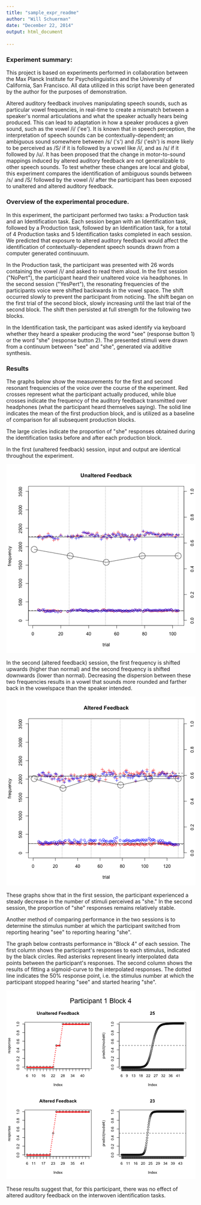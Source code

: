 ```yaml
---
title: "sample_expr_readme"
author: "Will Schuerman"
date: "December 22, 2014"
output: html_document

---
```


### Experiment summary:

This project is based on experiments performed in collaboration between the Max Planck Institute for Psycholinguistics and the University of California, San Francisco. All data utilized in this script have been generated by the author for the purposes of demonstration. 

Altered auditory feedback involves manipulating speech sounds, such as particular vowel frequencies, in real-time to create a mismatch between a speaker's normal articulations and what the speaker actually hears being produced. This can lead to adaptation in how a speaker produces a given sound, such as the vowel /i/ ('ee'). It is known that in speech perception, the interpretation of speech sounds can be contextually-dependent; an ambiguous sound somewhere between /s/ ('s') and /S/ ('esh') is more likely to be perceived as /S/ if it is followed by a vowel like /i/, and as /s/ if it followed by /u/. It has been proposed that the change in motor-to-sound mappings induced by altered auditory feedback are not generalizable to other speech sounds. To test whether these changes are local and global, this experiment compares the identification of ambiguous sounds between /s/ and /S/ followed by the vowel /i/ after the participant has been exposed to unaltered and altered auditory feedback.

### Overview of the experimental procedure.
In this experiment, the participant performed two tasks: a Production task and an Identification task. Each session began with an Identification task, followed by a Production task, followed by an Identification task, for a total of 4 Production tasks and 5 Identification tasks completed in each session. We predicted that exposure to altered auditory feedback would affect the identification of contextually-dependent speech sounds drawn from a computer generated continuuum. 

In the Production task, the participant was presented with 26 words containing the vowel /i/ and asked to read them aloud. In the first session ("NoPert"), the participant heard their unaltered voice via headphones. In the second session ("YesPert"), the resonating frequencies of the participants voice were shifted backwards in the vowel space. The shift occurred slowly to prevent the participant from noticing. The shift began on the first trial of the second block, slowly increasing until the last trial of the second block. The shift then persisted at full strength for the following two blocks.

In the Identification task, the participant was asked identify via keyboard whether they heard a speaker producing the word "see" (response button 1) or the word "she" (response button 2). The presented stimuli were drawn from a continuum between "see" and "she", generated via additive synthesis. 

### Results

The graphs below show the measurements for the first and second resonant frequencies of the voice over the course of the experiment. Red crosses represent what the participant actually produced, while blue crosses indicate the frequency of the auditory feedback transmitted over headphones (what the participant heard themselves saying). The solid line indicates the mean of the first production block, and is utilized as a baseline of comparison for all subsequent production blocks.

The large circles indicate the proportion of "she" responses obtained during the identification tasks before and after each production block. 

In the first (unaltered feedback) session, input and output are identical throughout the experiment.

![plot of chunk unnamed-chunk-1](figure/unnamed-chunk-1-1.png) 

In the second (altered feedback) session, the first frequency is shifted upwards (higher than normal) and the second frequency is shifted downwards (lower than normal). Decreasing the dispersion between these two frequencies results in a vowel that sounds more rounded and farther back in the vowelspace than the speaker intended. 

![plot of chunk unnamed-chunk-2](figure/unnamed-chunk-2-1.png) 

These graphs show that in the first session, the participant experienced a steady decrease in the number of stimuli perceived as "she." In the second session, the proportion of "she" responses remains relatively stable. 

Another method of comparing performance in the two sessions is to determine the stimulus number at which the participant switched from reporting hearing "see" to reporting hearing "she". 

The graph below contrasts performance in "Block 4" of each session. The first column shows the participant's responses to each stimulus, indicated by the black circles. Red asterisks represent linearly interpolated data points between the participant's responses. The second column shows the results of fitting a sigmoid-curve to the interpolated responses. The dotted line indicates the 50% response point, i.e. the stimulus number at which the participant stopped hearing "see" and started hearing "she".

![plot of chunk unnamed-chunk-3](figure/unnamed-chunk-3-1.png) 

These results suggest that, for this participant, there was no effect of altered auditory feedback on the interwoven identification tasks. 

